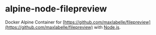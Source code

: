 # alpine-node-filepreview
Docker Alpine Container for [https://github.com/maxlabelle/filepreview](https://github.com/maxlabelle/filepreview) with [Node.js](https://nodejs.org/).
